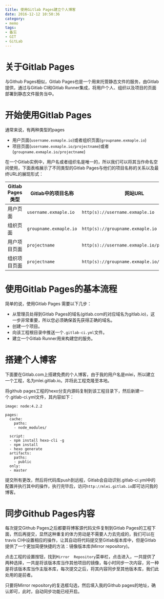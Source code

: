 ```yaml
---
title: 使用Gitlab Pages建立个人博客
date: 2016-12-12 10:50:36
category: 
- memo
tags:
- 备忘
- GIT
- GitLab
---
```


# 关于Gitlab Pages

与Github Pages相似，Gitlab Pages也是一个用来托管静态文件的服务，由Gitlab提供，通过与Gitlab CI和Gitlab Runner集成，将用户个人、组织以及项目的页面部署到静态文件服务当中。

# 开始使用Gitlab Pages

 通常来说，有两种类型的pages

 - 用户页面(`username.exmaple.io`)或者组织页面(`groupname.exmaple.io`)
 - 项目页面(`username.exmaple.io/projectname`)或者(`groupname.exmaple.io/projectname`)

在一个Gitlab实例中，用户名或者组织名是唯一的，所以我们可以将其当作命名空间使用，下面表格展示了不同类型的Gitlab Pages与他们的项目名称的关系以及最终URL的展现形式：

|Gitlab Pages类型|Gitlab中的项目名称|网站URL|
| --- | --- | --- |
|用户页面|`username.exmaple.io`|`http(s)://username.exmaple.io`|
|组织页面|`groupname.exmaple.io`|`http(s)://groupname.exmaple.io`|
|用户项目页面|`projectname`|`http(s)://username.exmaple.io/projectname`|
|组织项目页面|`projectname`|`http(s)://groupname.exmaple.io/projectname`|

# 使用Gitlab Pages的基本流程

简单的说，使用Gitlab Pages 需要以下几步：

- 从管理员处得到Gitlab Pages的域名(gitlab.com的对应域名为gitlab.io)，这一步非常重要，所以您必须确保首先获得正确的域名。
- 创建一个项目。
- 向该工程根目录中推送一个`.gitlab-ci.yml`文件。
- 建立一个Gitlab Runner用来构建您的服务。

# 搭建个人博客

下面要在Gitlab.com上搭建免费的个人博客，由于我的用户名是mlei，所以建立一个工程，名为mlei.gitlab.io。并将此工程克隆至本地。

将github pages工程的hexo分支内源码复制到该工程目录下，然后新建一个.gitlab-ci.yml文件，其内容如下：

```
image: node:4.2.2

pages:
  cache:
    paths:
    - node_modules/

  script:
  - npm install hexo-cli -g
  - npm install
  - hexo generate
  artifacts:
    paths:
    - public
  only:
  - master
```

提交所有更改，然后将代码库push到远程，Gitlab会自动识别.gitlab-ci.yml中的配置并执行其中的操作，执行完毕后，访问`http://mlei.gitlab.io`即可访问我的博客。

# 同步Github Pages内容

每次提交Github Pages之后都要将博客源代码文件复制到Gitlab Pages的工程下面，然后再提交，显然这种重复的体力劳动是不需要人力去完成的，我们可以在travis CI中设置相应的操作，让其自动将代码提交至Gitlab版本库中，但是Gitlab提供了一个更加简便快捷的方法：镜像版本库(Mirror repository)。

点击工程的设置按钮，找到`Mirror  Repository`菜单栏，点击进入，一共提供了两种选择，一共是将该版本库当作其他项目的镜像，每小时同步一次内容，另一种是将该版本库当作主版本库，每次提交之后，将其内容同步至其他版本库，我们此处用的是前者。

只要将Mirror repository的复选框勾选，然后填入我的Github pages的地址，确认即可，此时，自动同步功能已经开启。

